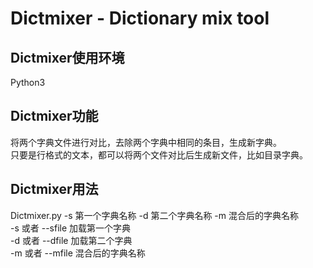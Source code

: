 Dictmixer - Dictionary mix tool
===
## Dictmixer使用环境
  Python3
## Dictmixer功能
  将两个字典文件进行对比，去除两个字典中相同的条目，生成新字典。<br>
  只要是行格式的文本，都可以将两个文件对比后生成新文件，比如目录字典。
## Dictmixer用法
  Dictmixer.py -s 第一个字典名称 -d 第二个字典名称 -m 混合后的字典名称<br>
  -s 或者 --sfile 加载第一个字典<br>
  -d 或者 --dfile 加载第二个字典<br>
  -m 或者 --mfile 混合后的字典名称<br>
